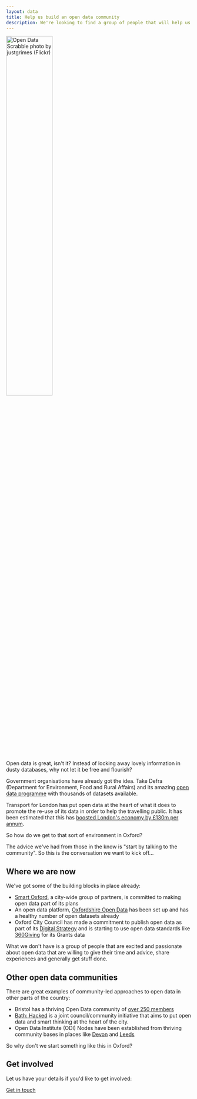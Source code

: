 ```yaml
---
layout: data
title: Help us build an open data community
description: We're looking to find a group of people that will help us guide our work on open data
---
```

<img src="https://c1.staticflickr.com/9/8310/8016189356_eaa656e9b6_b.jpg" alt="Open Data Scrabble photo by justgrimes (Flickr)" title="Open Data Scrabble photo by justgrimes (Flickr)" style="width:50%;height:50%;">

Open data is great, isn't it? Instead of locking away lovely information in dusty databases, why not let it be free and flourish?

Government organisations have already got the idea. Take Defra (Department for Environment, Food and Rural Affairs) and its amazing [open data programme](https://defradigital.blog.gov.uk/about-defras-data-programme/) with thousands of datasets available.

Transport for London has put open data at the heart of what it does to promote the re-use of its data in order to help the travelling public. It has been estimated that this has [boosted London's economy by £130m per annum](https://tfl.gov.uk/info-for/media/press-releases/2017/october/tfl-s-free-open-data-boosts-london-s-economy).

So how do we get to that sort of environment in Oxford? 

The advice we've had from those in the know is "start by talking to the community". So this is the conversation we want to kick off...

## Where we are now
We've got some of the building blocks in place already: 

* [Smart Oxford](https://www.oxfordsmartcity.uk/), a city-wide group of partners, is committed to making open data part of its plans 
* An open data platform, [Oxfordshire Open Data](https://www.oxopendata.uk/) has been set up and has a healthy number of open datasets already
* Oxford City Council has made a commitment to publish open data as part of its [Digital Strategy](http://digital.oxford.gov.uk/strategy/collaboration.html) and is starting to use open data standards like [360Giving](http://www.threesixtygiving.org/support/standard/) for its Grants data 

What we don't have is a group of people that are excited and passionate about open data that are willing to give their time and advice, share experiences and generally get stuff done.

## Other open data communities
There are great examples of community-led approaches to open data in other parts of the country:
* Bristol has a thriving Open Data community of [over 250 members](https://www.meetup.com/Bristol_Open_Data/) 
* [Bath: Hacked](https://www.bathhacked.org/about/) is a joint council/community initiative that aims to put open data and smart thinking at the heart of the city.  
* Open Data Institute (ODI) Nodes have been established from thriving community bases in places like [Devon](http://devon.theodi.org/devon-open-data-forum/) and [Leeds](http://odileeds.org/about/)

So why don't we start something like this in Oxford?

## Get involved
<p>Let us have your details if you'd like to get involved:</p>
<a class="button" href="https://docs.google.com/forms/d/e/1FAIpQLSeKukg-4UhtdNMYtyk6ul4lrylv51bvEumwjUwWBBHhr7bLZQ/viewform?usp=sf_link">Get in touch</a>

